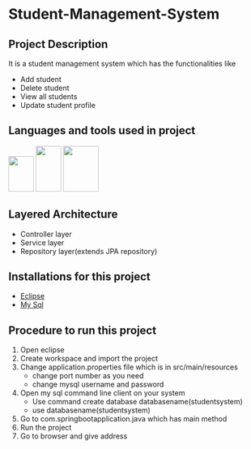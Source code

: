 # Student-Management-System

## Project Description
It is a student management system which has the functionalities like
* Add student
* Delete student
* View all students
* Update student profile

## Languages and tools used in project
 <img src="https://cdn.jsdelivr.net/gh/devicons/devicon/icons/java/java-original-wordmark.svg" width="50" height="70" /> <img src="https://cdn.jsdelivr.net/gh/devicons/devicon/icons/spring/spring-original.svg" width="50" height="90" /> <img src="https://cdn.jsdelivr.net/gh/devicons/devicon/icons/mysql/mysql-original-wordmark.svg" width="70" height="90" />
          
 
 ## Layered Architecture
 * Controller layer
 * Service layer
 * Repository layer(extends JPA repository)
 
 ## Installations for this project
 * <a href = "https://www.eclipse.org/downloads/packages/release/helios/sr1/eclipse-ide-java-developers" >Eclipse</a>
 * <a href ="https://dev.mysql.com/downloads/installer/">My Sql</a>

## Procedure to run this project
1. Open eclipse
2. Create workspace and import the project
3. Change application.properties file which is in src/main/resources
   - change port number as you need
   - change mysql username and password
4. Open my sql command line client on your system
   - Use command create database databasename(studentsystem)
   - use databasename(studentsystem)
5. Go to com.springbootapplication.java which has main method
6. Run the project
7. Go to browser and give address
          
          

          
